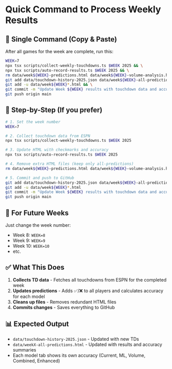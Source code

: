 # Quick Command to Process Weekly Results

## 🎯 Single Command (Copy & Paste)

After all games for the week are complete, run this:

```bash
WEEK=7
npx tsx scripts/collect-weekly-touchdowns.ts $WEEK 2025 && \
npx tsx scripts/auto-record-results.ts $WEEK 2025 && \
rm data/week${WEEK}-predictions.html data/week${WEEK}-volume-analysis.html data/week${WEEK}-combined-predictions.html data/week${WEEK}-enhanced-predictions.html 2>/dev/null; \
git add data/touchdown-history-2025.json data/week${WEEK}-all-predictions.html data/accuracy-report.json data/prediction-history.json data/week${WEEK}-predictions.json && \
git add -u data/week${WEEK}*.html && \
git commit -m "Update Week ${WEEK} results with touchdown data and accuracy tracking" && \
git push origin main
```

## 📝 Step-by-Step (If you prefer)

```bash
# 1. Set the week number
WEEK=7

# 2. Collect touchdown data from ESPN
npx tsx scripts/collect-weekly-touchdowns.ts $WEEK 2025

# 3. Update HTML with checkmarks and accuracy
npx tsx scripts/auto-record-results.ts $WEEK 2025

# 4. Remove extra HTML files (keep only all-predictions)
rm data/week${WEEK}-predictions.html data/week${WEEK}-volume-analysis.html data/week${WEEK}-combined-predictions.html data/week${WEEK}-enhanced-predictions.html

# 5. Commit and push to GitHub
git add data/touchdown-history-2025.json data/week${WEEK}-all-predictions.html data/accuracy-report.json data/prediction-history.json data/week${WEEK}-predictions.json
git add -u data/week${WEEK}*.html
git commit -m "Update Week ${WEEK} results with touchdown data and accuracy tracking"
git push origin main
```

## 🔄 For Future Weeks

Just change the week number:
- Week 8: `WEEK=8`
- Week 9: `WEEK=9`
- Week 10: `WEEK=10`
- etc.

## ✅ What This Does

1. **Collects TD data** - Fetches all touchdowns from ESPN for the completed week
2. **Updates predictions** - Adds ✅/❌ to all players and calculates accuracy for each model
3. **Cleans up files** - Removes redundant HTML files
4. **Commits changes** - Saves everything to GitHub

## 📊 Expected Output

- `data/touchdown-history-2025.json` - Updated with new TDs
- `data/weekX-all-predictions.html` - Updated with results and accuracy summaries
- Each model tab shows its own accuracy (Current, ML, Volume, Combined, Enhanced)

